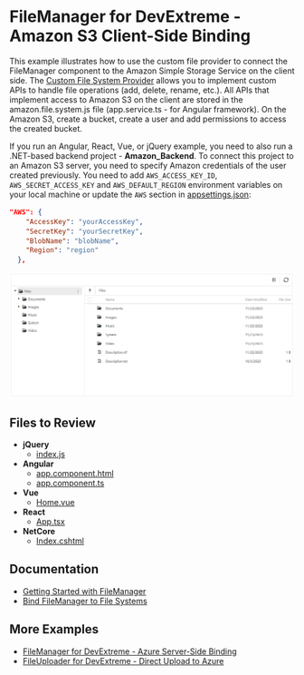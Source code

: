# FileManager for DevExtreme - Amazon S3 Client-Side Binding

This example illustrates how to use the custom file provider to connect the FileManager component to the Amazon Simple Storage Service on the client side. The [Custom File System Provider](https://js.devexpress.com/Documentation/ApiReference/UI_Components/dxFileManager/File_System_Providers/Custom) allows you to implement custom APIs to handle file operations (add, delete, rename, etc.). All APIs that implement access to Amazon S3 on the client are stored in the amazon.file.system.js file (app.service.ts - for Angular framework). 
On the Amazon S3, create a bucket, create a user and add permissions to access the created bucket.

If you run an Angular, React, Vue, or jQuery example, you need to also run a .NET-based backend project - **Amazon_Backend**. To connect this project to an Amazon S3 server, you need to specify Amazon credentials of the user created previously. You need to add `AWS_ACCESS_KEY_ID`, `AWS_SECRET_ACCESS_KEY` and `AWS_DEFAULT_REGION` environment variables on your local machine or update the `AWS` section in [appsettings.json](Amazon_Backend/appsettings.json):

```json
"AWS": {
    "AccessKey": "yourAccessKey",
    "SecretKey": "yourSecretKey",
    "BlobName": "blobName",
    "Region": "region"
  },
```

![FileManager](/file-manager-client-side-binding.png) 

## Files to Review

- **jQuery**
    - [index.js](jQuery/src/index.js)
- **Angular**
    - [app.component.html](Angular/src/app/app.component.html)
    - [app.component.ts](Angular/src/app/app.component.ts)
- **Vue**
    - [Home.vue](Vue/src/components/HomeContent.vue)
- **React**
    - [App.tsx](React/src/App.tsx)
- **NetCore**    
    - [Index.cshtml](ASP.NET%20Core/Views/Home/Index.cshtml)

## Documentation

- [Getting Started with FileManager](https://js.devexpress.com/Angular/Documentation/Guide/UI_Components/FileManager/Getting_Started_with_File_Manager/)
- [Bind FileManager to File Systems](https://js.devexpress.com/Angular/Documentation/Guide/UI_Components/FileManager/Bind_to_File_Systems/)

## More Examples

- [FileManager for DevExtreme - Azure Server-Side Binding](https://github.com/DevExpress-Examples/devextreme-file-manager-azure-server-side-binding)
- [FileUploader for DevExtreme - Direct Upload to Azure](https://github.com/DevExpress-Examples/devextreme-file-uploader-direct-upload-to-azure)
